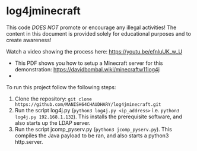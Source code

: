 # log4jminecraft
This code *DOES NOT* promote or encourage any illegal activities!
The content in this document is provided solely for educational purposes and to create awareness!
                                                                                               
Watch a video showing the process here: https://youtu.be/efnluUK_w_U
                                                                  
+ This PDF shows you how to setup a Minecraft server for this demonstration: https://davidbombal.wiki/minecraftw11log4j 
+
To run this project follow the following steps:
1. Clone the repository: 
```git clone https://github.com/MANISH64CHAUDHARY/log4jminecraft.git```
3. Run the script log4j.py (```python3 log4j.py <ip_address>``` i.e. ```python3 log4j.py 192.168.1.132```). This installs the prerequisite software, and also starts up the LDAP server.
4. Run the script jcomp_pyserv.py (```python3 jcomp_pyserv.py```). This compiles the Java payload to be ran, and also starts a python3 http.server. 
